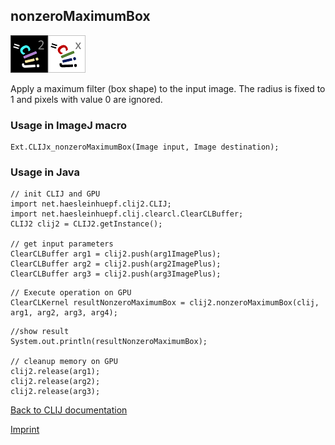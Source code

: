## nonzeroMaximumBox
![Image](images/mini_clij2_logo.png)![Image](images/mini_clijx_logo.png)

Apply a maximum filter (box shape) to the input image. The radius is fixed to 1 and pixels with value 0 are ignored.

### Usage in ImageJ macro
```
Ext.CLIJx_nonzeroMaximumBox(Image input, Image destination);
```


### Usage in Java
```
// init CLIJ and GPU
import net.haesleinhuepf.clij2.CLIJ;
import net.haesleinhuepf.clij.clearcl.ClearCLBuffer;
CLIJ2 clij2 = CLIJ2.getInstance();

// get input parameters
ClearCLBuffer arg1 = clij2.push(arg1ImagePlus);
ClearCLBuffer arg2 = clij2.push(arg2ImagePlus);
ClearCLBuffer arg3 = clij2.push(arg3ImagePlus);
```

```
// Execute operation on GPU
ClearCLKernel resultNonzeroMaximumBox = clij2.nonzeroMaximumBox(clij, arg1, arg2, arg3, arg4);
```

```
//show result
System.out.println(resultNonzeroMaximumBox);

// cleanup memory on GPU
clij2.release(arg1);
clij2.release(arg2);
clij2.release(arg3);
```


[Back to CLIJ documentation](https://clij.github.io/)

[Imprint](https://clij.github.io/imprint)
